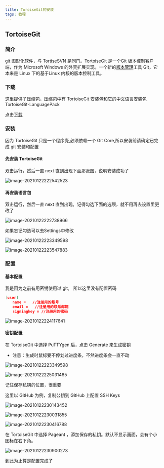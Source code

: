 ```yaml
---
title: ToroiseGit的安装
tags: 教程
---
```


## TortoiseGit



### 简介

git 图形化软件，与 TortiseSVN 是同门。TortoiseGit 是一个Git 版本控制客户端，作为 Microsoft Windows 的外壳扩展实现。一个新的[版本管理](https://baike.sogou.com/lemma/ShowInnerLink.htm?lemmaId=54528924&ss_c=ssc.citiao.link)工具 Git，它本来是 Linux 下的基于Linux 内核的版本控制工具。



### 下载

这里提供了压缩包，压缩包中有 TortoiseGit 安装包和它的中文语言安装包 TortoiseGit-LanguagePack

点击[下载](https://spvian.lanzous.com/iucnnkphloh)



### 安装

因为 TortoiseGit 只是一个程序壳,必须依赖一个 Git Core,所以安装前请确定已完成 git 安装和配置

#### 先安装 TortoiseGit

双击运行，然后一直 next 直到出现下面那张图，说明安装成功了

![image-20210122222542523](https://i.loli.net/2021/01/22/SQFdqbo6957RDmN.png)



#### 再安装语言包

双击运行，然后一直 next 直到出现，记得勾选下面的选项，就不用再去设置里更改了

![image-20210122222738966](https://i.loli.net/2021/01/22/CMA1nlQwOgtszj5.png)

如果忘记勾选可以去Settings中修改

![image-20210122223349598](https://i.loli.net/2021/01/22/DiLSZBC67pIMw9G.png)

![image-20210122223547883](https://i.loli.net/2021/01/22/TkWj4ozHp8Jm5I6.png)

### 配置



#### 基本配置

我是因为之前有用密钥使用过 git， 所以这里没有配置密码 

```json
[user]
　　name =   //注册用的账号
　　email = 	//注册用的联系邮箱
　　signingkey = //注册用的密码
```

![image-20210122224117641](https://i.loli.net/2021/01/22/iznrST4JqPCwmav.png)



#### 密钥配置

在 TortoiseGit 中选择 PuTTYgen 后，点击 Generate 来生成密钥

- 注意：生成时鼠标要不停划过进度条，不然进度条会一直不动

![image-20210122223349598](https://i.loli.net/2021/01/22/DiLSZBC67pIMw9G.png)

![image-20210122225031485](https://i.loli.net/2021/01/22/8jliwRK7hxsQDUE.png)



记住保存私钥的位置，很重要

这里以 GitHub 为例，复制公钥到 GitHub 上配置 SSH Keys

![image-20210122230143452](https://i.loli.net/2021/01/22/kivU65bVpnDBAft.png)

![image-20210122230031855](https://i.loli.net/2021/01/22/lacwxyChzvX6nro.png)

![image-20210122230416788](https://i.loli.net/2021/01/22/Gs2DqgjYHpFZv7R.png)



在 TortoiseGit 中选择 Pageant ，添加保存的私钥。默认不显示画面，会有个小图标在右下角。

![image-20210122230900273](https://i.loli.net/2021/01/22/zH5Rx1jtge3odm7.png)

到此为止算是配置完成了